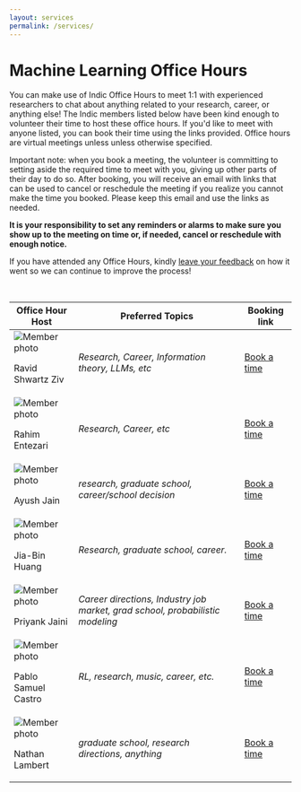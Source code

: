 ```yaml
---
layout: services
permalink: /services/
---
```


# Machine Learning Office Hours

You can make use of Indic Office Hours to meet 1:1 with experienced researchers to chat about anything related to your research, career, or anything else! The Indic members listed below have been kind enough to volunteer their time to host these office hours. If you'd like to meet with anyone listed, you can book their time using the links provided. Office hours are virtual meetings unless unless otherwise specified.

Important note: when you book a meeting, the volunteer is committing to setting aside the required time to meet with you, giving up other parts of their day to do so. After booking, you will receive an email with links that can be used to cancel or reschedule the meeting if you realize you cannot make the time you booked. Please keep this email and use the links as needed.

**It is your responsibility to set any reminders or alarms to make sure you show up to the meeting on time or, if needed, cancel or reschedule with enough notice.**

If you have attended any Office Hours, kindly [leave your feedback](https://forms.gle/RB2WH5yvfNpUpDWn6) on how it went so we can continue to improve the process!

<br>

| Office Hour Host | Preferred Topics | Booking link |
|---|---|---|
| <div class="ohhost"> <div class="image"><img src="https://mlcollective.org/media/ravid_crop.jpg" alt="Member photo"></div> <div class="text"> <p class="name">Ravid Shwartz Ziv</p> <p class="info"> <a href="https://www.ravid-shwartz-ziv.com/"><i class="fas fa-home"></i></a> <a href="https://scholar.google.com/citations?user=SqsLFwMAAAAJ&amp;hl=en&amp;oi=ao"><i class="ai ai-google-scholar"></i></a> <a href="https://x.com/ziv_ravid"><i class="fab fa-twitter"></i></a> </p> </div> </div> | <div class="ohhost"> <p><i>Research, Career, Information theory, LLMs, etc</i></p> </div> | <div class="ohhost"> <p><a target="_blank" href="https://calendar.app.google/Lkm95fi1G7jKavG4A">Book a time</a></p> </div> |
| <div class="ohhost"> <div class="image"><img src="https://mlcollective.org/media/photo_2024-02-16_00.19.00_crop.jpeg" alt="Member photo"></div> <div class="text"> <p class="name">Rahim Entezari</p> <p class="info"> <a href="https://rahimentezari.github.io"><i class="fas fa-home"></i></a> <a href="https://scholar.google.com/citations?hl=en&amp;user=CmTeX7kAAAAJ&amp;view_op=list_works&amp;sortby=pubdate"><i class="ai ai-google-scholar"></i></a> <a href="https://twitter.com/rahiment"><i class="fab fa-twitter"></i></a> </p> </div> </div> | <div class="ohhost"> <p><i>Research, Career, etc</i></p> </div> | <div class="ohhost"> <p><a target="_blank" href="https://calendar.app.google/3xVYACxeHSsq4kEb7">Book a time</a></p> </div> |
| <div class="ohhost"> <div class="image"><img src="https://mlcollective.org/media/avatar_crop.jpg" alt="Member photo"></div> <div class="text"> <p class="name">Ayush Jain</p> <p class="info"> <a href="https://ayushjain1144.github.io/"><i class="fas fa-home"></i></a> <a href="https://scholar.google.com/citations?user=cV-Nm_0AAAAJ&amp;hl=en"><i class="ai ai-google-scholar"></i></a> <a href="https://twitter.com/ayushjain1144"><i class="fab fa-twitter"></i></a> <a href="https://github.com/ayushjain1144"><i class="fab fa-github"></i></a> </p> </div> </div> | <div class="ohhost"> <p><i>research, graduate school, career/school decision</i></p> </div> | <div class="ohhost"> <p><a target="_blank" href="https://calendly.com/ayushjain1144/30min">Book a time</a></p> </div> |
| <div class="ohhost"> <div class="image"><img src="https://mlcollective.org/media/jbhuang_crop.jpeg" alt="Member photo"></div> <div class="text"> <p class="name">Jia-Bin Huang</p> <p class="info"> <a href="https://jbhuang0604.github.io/"><i class="fas fa-home"></i></a> <a href="https://scholar.google.com/citations?user=pp848fYAAAAJ&amp;hl=en"><i class="ai ai-google-scholar"></i></a> <a href="https://twitter.com/jbhuang0604"><i class="fab fa-twitter"></i></a> </p> </div> </div> | <div class="ohhost"> <p><i>Research, graduate school, career.</i></p> </div> | <div class="ohhost"> <p><a target="_blank" href="https://jbhuang0604.github.io/#open-office-hour">Book a time</a></p> </div> |
| <div class="ohhost"> <div class="image"><img src="https://mlcollective.org/media/Priyank-profile-2_crop.jpg" alt="Member photo"></div> <div class="text"> <p class="name">Priyank Jaini</p> <p class="info"> <a href="https://priyankjaini.github.io/"><i class="fas fa-home"></i></a> <a href="https://scholar.google.ca/citations?user=keg9BGEAAAAJ&amp;hl=en"><i class="ai ai-google-scholar"></i></a> <a href="https://twitter.com/priyankjaini"><i class="fab fa-twitter"></i></a> </p> </div> </div> | <div class="ohhost"> <p><i>Career directions, Industry job market, grad school, probabilistic modeling</i></p> </div> | <div class="ohhost"> <p><a target="_blank" href="https://calendly.com/pjaini/15min">Book a time</a></p> </div> |
| <div class="ohhost"> <div class="image"><img src="https://mlcollective.org/media/psc_gradient_crop.png" alt="Member photo"></div> <div class="text"> <p class="name">Pablo Samuel Castro</p> <p class="info"> <a href="https://psc-g.github.io/"><i class="fas fa-home"></i></a> <a href="https://scholar.google.com/citations?user=jn5r6TsAAAAJ&amp;hl=en"><i class="ai ai-google-scholar"></i></a> <a href="https://twitter.com/pcastr"><i class="fab fa-twitter"></i></a> </p> </div> </div> | <div class="ohhost"> <p><i>RL, research, music, career, etc.</i></p> </div> | <div class="ohhost"> <p><a target="_blank" href="https://calendar.app.google/SRAa924Z2ac2D31x9">Book a time</a></p> </div> |
| <div class="ohhost"> <div class="image"><img src="https://mlcollective.org/media/61802f08da76400ceead5c52_headshot-p-500_crop.jpeg" alt="Member photo"></div> <div class="text"> <p class="name">Nathan Lambert</p> <p class="info"> <a href="https://www.natolambert.com/"><i class="fas fa-home"></i></a> <a href="https://scholar.google.com/citations?user=O4jW7BsAAAAJ&amp;hl"><i class="ai ai-google-scholar"></i></a> <a href="https://twitter.com/natolambert"><i class="fab fa-twitter"></i></a> </p> </div> </div> | <div class="ohhost"> <p><i>graduate school, research directions, anything</i></p> </div> | <div class="ohhost"> <p><a target="_blank" href="https://calendly.com/natolambert/mlc">Book a time</a>